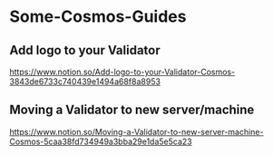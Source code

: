 # Some-Cosmos-Guides

## Add logo to your Validator
 https://www.notion.so/Add-logo-to-your-Validator-Cosmos-3843de6733c740439e1494a68f8a8953

## Moving a Validator to new server/machine
 https://www.notion.so/Moving-a-Validator-to-new-server-machine-Cosmos-5caa38fd734949a3bba29e1da5e5ca23
